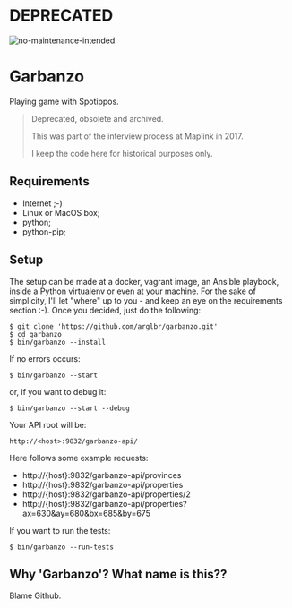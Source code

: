 # DEPRECATED

![no-maintenance-intended](https://img.shields.io/maintenance/no/2017?style=plastic)

# Garbanzo
Playing game with Spotippos.

> Deprecated, obsolete and archived.
> 
> This was part of the interview process at Maplink in 2017.
> 
> I keep the code here for historical purposes only.
> 

Requirements
---------------------
* Internet ;-)
* Linux or MacOS box;
* python;
* python-pip;

Setup
---------------------
The setup can be made at a docker, vagrant image, an Ansible playbook, inside a Python virtualenv or even at your machine. For the sake of simplicity, I'll let "where" up to you - and keep an eye on the requirements section :-). Once you decided, just do the following:
```
$ git clone 'https://github.com/arglbr/garbanzo.git'
$ cd garbanzo
$ bin/garbanzo --install
```
If no errors occurs:
```
$ bin/garbanzo --start 
```
or, if you want to debug it:
```
$ bin/garbanzo --start --debug
```
Your API root will be:
```
http://<host>:9832/garbanzo-api/
```
Here follows some example requests:
* http://{host}:9832/garbanzo-api/provinces
* http://{host}:9832/garbanzo-api/properties
* http://{host}:9832/garbanzo-api/properties/2
* http://{host}:9832/garbanzo-api/properties?ax=630&ay=680&bx=685&by=675

If you want to run the tests:
```
$ bin/garbanzo --run-tests
```

Why 'Garbanzo'? What name is this??
---------------------
Blame Github.

